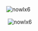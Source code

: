 <p align="left"> <img src="https://komarev.com/ghpvc/?username=nowlx6&label=Profile%20views&color=0e75b6&style=flat" alt="nowlx6" /> </p
<p>&nbsp;<img align="center" src="https://github-readme-stats.vercel.app/api?username=nowlx6&show_icons=true&locale=en" alt="nowlx6" /></p>
